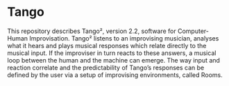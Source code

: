 # Tango
This repository describes Tango², version 2.2, software for Computer-Human Improvisation. Tango² listens to an improvising musician, analyses what it hears and plays musical responses which relate directly to the musical input.
If the improviser in turn reacts to these answers, a musical loop between the human and the machine can emerge. The way input and reaction correlate and the predictability of Tango’s responses can be defined by the user via a setup of improvising environments, called Rooms. 
